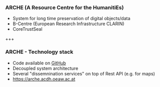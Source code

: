### ARCHE (A Resource Centre for the HumanitiEs)

* System for long time preservation of digital objects/data
* B-Centre (European Research Infrastructure CLARIN)
* CoreTrustSeal

+++

### ARCHE - Technology stack

* Code available on [GitHub](https://github.com/acdh-oeaw?q=arche&type=&language=)
* Decoupled system architecture
* Several "dissemnination services" on top of Rest API (e.g. for maps)
* https://arche.acdh.oeaw.ac.at